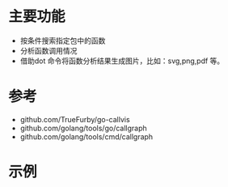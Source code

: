 # 主要功能
- 按条件搜索指定包中的函数
- 分析函数调用情况
- 借助dot 命令将函数分析结果生成图片，比如：svg,png,pdf 等。

# 参考
- github.com/TrueFurby/go-callvis
- github.com/golang/tools/go/callgraph
- github.com/golang/tools/cmd/callgraph

# 示例

